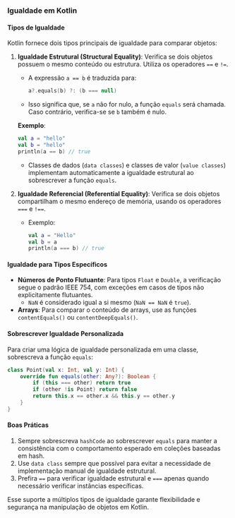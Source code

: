 ### Igualdade em Kotlin

#### Tipos de Igualdade
Kotlin fornece dois tipos principais de igualdade para comparar objetos:

1. **Igualdade Estrutural (Structural Equality)**: Verifica se dois objetos possuem o mesmo conteúdo ou estrutura. Utiliza os operadores `==` e `!=`.
   - A expressão `a == b` é traduzida para:
     ```kotlin
     a?.equals(b) ?: (b === null)
     ```
   - Isso significa que, se `a` não for nulo, a função `equals` será chamada. Caso contrário, verifica-se se `b` também é nulo.

   **Exemplo**:
   ```kotlin
   val a = "hello"
   val b = "hello"
   println(a == b) // true
   ```

   - Classes de dados (`data classes`) e classes de valor (`value classes`) implementam automaticamente a igualdade estrutural ao sobrescrever a função `equals`.

2. **Igualdade Referencial (Referential Equality)**: Verifica se dois objetos compartilham o mesmo endereço de memória, usando os operadores `===` e `!==`.
   - Exemplo:
     ```kotlin
     val a = "Hello"
     val b = a
     println(a === b) // true
     ```

#### Igualdade para Tipos Específicos
- **Números de Ponto Flutuante**: Para tipos `Float` e `Double`, a verificação segue o padrão IEEE 754, com exceções em casos de tipos não explicitamente flutuantes.
  - `NaN` é considerado igual a si mesmo (`NaN == NaN` é `true`).
- **Arrays**: Para comparar o conteúdo de arrays, use as funções `contentEquals()` ou `contentDeepEquals()`.

#### Sobrescrever Igualdade Personalizada
Para criar uma lógica de igualdade personalizada em uma classe, sobrescreva a função `equals`:
```kotlin
class Point(val x: Int, val y: Int) {
    override fun equals(other: Any?): Boolean {
        if (this === other) return true
        if (other !is Point) return false
        return this.x == other.x && this.y == other.y
    }
}
```

#### Boas Práticas
1. Sempre sobrescreva `hashCode` ao sobrescrever `equals` para manter a consistência com o comportamento esperado em coleções baseadas em hash.
2. Use `data class` sempre que possível para evitar a necessidade de implementação manual de igualdade estrutural.
3. Prefira `==` para verificar igualdade estrutural e `===` apenas quando necessário verificar instâncias específicas.

Esse suporte a múltiplos tipos de igualdade garante flexibilidade e segurança na manipulação de objetos em Kotlin.